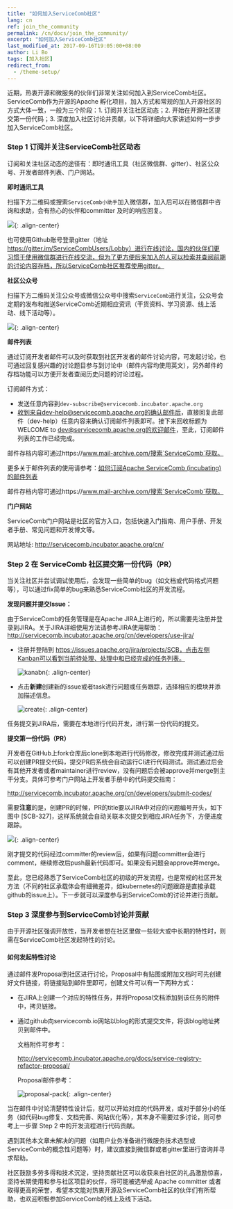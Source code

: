 ```yaml
---
title: "如何加入ServiceComb社区"
lang: cn
ref: join_the_community
permalink: /cn/docs/join_the_community/
excerpt: "如何加入ServiceComb社区"
last_modified_at: 2017-09-16T19:05:00+08:00
author: Li Bo
tags: [加入社区]
redirect_from:
  - /theme-setup/
---
```


近期，热衷开源和微服务的伙伴们非常关注如何加入到ServiceComb社区。ServiceComb作为开源的Apache 孵化项目，加入方式和常规的加入开源社区的方式大体一致，一般为三个阶段：1. 订阅并关注社区动态；2. 开始在开源社区提交第一份代码；3. 深度加入社区讨论并贡献，以下将详细向大家讲述如何一步步加入ServiceComb社区。

### Step 1 订阅并关注ServiceComb社区动态

订阅和关注社区动态的途径有：即时通讯工具（社区微信群、gitter）、社区公众号、开发者邮件列表、门户网站。

**即时通讯工具** 

扫描下方二维码或搜索`ServiceComb小助手`加入微信群，加入后可以在微信群中咨询和求助，会有热心的伙伴和committer 及时的响应回复。

![](/assets/images/jira/assist.png){: .align-center}



也可使用Github账号登录gitter（地址 https://gitter.im/ServiceCombUsers/Lobby）进行在线讨论，国内的伙伴们更习惯于使用微信群进行在线交流，但为了更方便后来加入的人可以检索并查阅前期的讨论内容存档，所以ServiceComb社区推荐使用gitter。

**社区公众号**

扫描下方二维码关注公众号或微信公众号中搜索`ServiceComb`进行关注，公众号会定期的发布和推送ServiceComb近期相应资讯（干货资料、学习资源、线上活动、线下活动等）。

![](/assets/images/jira/public.png){: .align-center}

**邮件列表**

通过订阅开发者邮件可以及时获取到社区开发者的邮件讨论内容，可发起讨论，也可通过回复感兴趣的讨论题目参与到讨论中（邮件内容均使用英文），另外邮件的存档功能可以方便开发者查阅历史问题的讨论过程。

订阅邮件方式：

- 发送任意内容到`dev-subscribe@servicecomb.incubator.apache.org`
- 收到来自dev-help@servicecomb.apache.org的确认邮件后，直接回复此邮件（dev-help）任意内容来确认订阅邮件列表即可。接下来回收标题为WELCOME to dev@servicecomb.apache.org的欢迎邮件，至此，订阅邮件列表的工作已经完成。

邮件存档内容可通过https://www.mail-archive.com/搜索`ServiceComb`获取。

更多关于邮件列表的使用请参考：[如何订阅Apache ServiceComb (incubating) 的邮件列表](https://wangkirin.github.io/cn/developers/subscribe-mail-list/)

邮件存档内容可通过https://www.mail-archive.com/搜索`ServiceComb`获取。

**门户网站**

ServiceComb门户网站是社区的官方入口，包括快速入门指南、用户手册、开发者手册、常见问题和开发博文等。

网站地址: http://servicecomb.incubator.apache.org/cn/

### Step 2 在 ServiceComb 社区提交第一份代码（PR）

当关注社区并尝试调试使用后，会发现一些简单的bug（如文档或代码格式问题等），可以通过fix简单的bug来熟悉ServiceComb社区的开发流程。

**发现问题并提交Issue：**

由于ServiceComb的任务管理是在Apache JIRA上进行的，所以需要先注册并登录到JIRA。关于JIRA详细使用方法请参考JIRA使用帮助：http://servicecomb.incubator.apache.org/cn/developers/use-jira/

* 注册并登陆到 https://issues.apache.org/jira/projects/SCB，点击左侧Kanban可以看到当前待处理、处理中和已经完成的任务列表。

  ![kanabn](/assets/images/jira/jira-kanban.png){: .align-center}

* 点击**新建**创建新的issue或者task进行问题或任务跟踪，选择相应的模块并添加描述信息。

  ![create](/assets/images/jira/create-issue.png){: .align-center}

任务提交到JIRA后，需要在本地进行代码开发，进行第一份代码的提交。

**提交第一份代码（PR）**

开发者在GitHub上fork仓库后clone到本地进行代码修改，修改完成并测试通过后可以创建PR提交代码，提交PR后系统会自动运行CI进行代码测试。测试通过后会有其他开发者或者maintainer进行review，没有问题后会被approve并merge到主干分支。具体可参考门户网站上开发者手册中的代码提交指南：

http://servicecomb.incubator.apache.org/cn/developers/submit-codes/

需要**注意**的是，创建PR的时候，PR的title要以JIRA中对应的问题编号开头，如下图中 [SCB-327]，这样系统就会自动关联本次提交到相应JIRA任务下，方便进度跟踪。

![](/assets/images/jira/pr.png){: .align-center}

刚才提交的代码经过committer的review后，如果有问题committer会进行comment，继续修改后push最新代码即可。如果没有问题会approve并merge。

至此，您已经熟悉了ServiceComb社区的初级的开发流程，也是常规的社区开发方法（不同的社区承载体会有细微差异，如kubernetes的问题跟踪是直接承载github的issue上）。下一步就可以深度参与到ServiceComb的讨论并进行贡献。

### Step 3 深度参与到ServiceComb讨论并贡献

由于开源社区强调开放性，当开发者想在社区里做一些较大或中长期的特性时，则需在ServiceComb社区发起特性的讨论。

#### 如何发起特性讨论

通过邮件发Proposal到社区进行讨论，Proposal中有贴图或附加文档时可先创建好文件链接，将链接贴到邮件里即可，创建文件可以有一下两种方式：

* 在JIRA上创建一个对应的特性任务，并将Proposal文档添加到该任务的附件中，拷贝链接。

* 通过github向servicecomb.io网站以blog的形式提交文件，将该blog地址拷贝到邮件中。

  文档附件可参考：

  http://servicecomb.incubator.apache.org/docs/service-registry-refactor-proposal/

  Proposal邮件参考：

  ![proposal-pack](/assets/images/jira/proposal-pack.png){: .align-center}

当在邮件中讨论清楚特性设计后，就可以开始对应的代码开发，或对于部分小的任务（如代码bug修复、文档完善、网站优化等），其本身不需要过多讨论，则可参考上一步骤 Step 2 中的开发流程进行代码贡献。

遇到其他本文章未解决的问题（如用户业务准备进行微服务技术选型或ServiceComb的概念性问题等）时，建议直接到微信群或者gitter里进行咨询并寻求帮助。



社区鼓励多劳多得和技术沉淀，坚持贡献社区可以收获来自社区的礼品激励惊喜，坚持长期使用和参与社区项目的伙伴，将可能被选举成 Apache committer 或者取得更高的荣誉，希望本文能对热衷开源及ServiceComb社区的伙伴们有所帮助，也欢迎积极参加ServiceComb的线上及线下活动。

